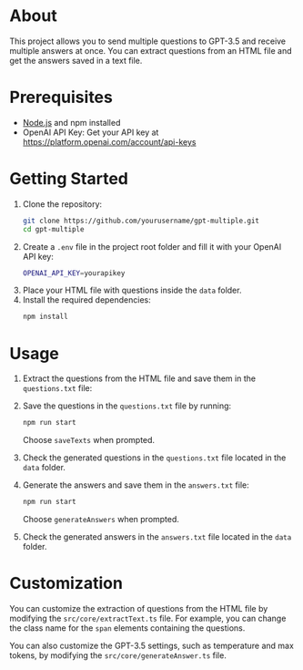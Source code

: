 # About
This project allows you to send multiple questions to GPT-3.5 and receive multiple answers at once. You can extract questions from an HTML file and get the answers saved in a text file.

# Prerequisites
- [Node.js](https://nodejs.org/) and npm installed
- OpenAI API Key: Get your API key at https://platform.openai.com/account/api-keys

# Getting Started

1. Clone the repository:
    ```bash
    git clone https://github.com/yourusername/gpt-multiple.git
    cd gpt-multiple
    ```
1. Create a `.env` file in the project root folder and fill it with your OpenAI API key:
    ```bash
    OPENAI_API_KEY=yourapikey
    ```
1. Place your HTML file with questions inside the `data` folder.
1. Install the required dependencies:
    ```bash
    npm install
    ```

# Usage

1. Extract the questions from the HTML file and save them in the `questions.txt` file:

1. Save the questions in the `questions.txt` file by running:
    ```bash
    npm run start
    ```
    Choose `saveTexts` when prompted.

1. Check the generated questions in the `questions.txt` file located in the `data` folder.

1. Generate the answers and save them in the `answers.txt` file:
    ```bash
    npm run start
    ```
    Choose `generateAnswers` when prompted.

1. Check the generated answers in the `answers.txt` file located in the `data` folder.

# Customization

You can customize the extraction of questions from the HTML file by modifying the `src/core/extractText.ts` file. For example, you can change the class name for the `span` elements containing the questions.

You can also customize the GPT-3.5 settings, such as temperature and max tokens, by modifying the `src/core/generateAnswer.ts` file.

